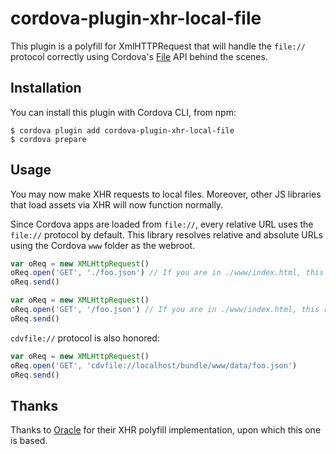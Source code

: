 # cordova-plugin-xhr-local-file

This plugin is a polyfill for XmlHTTPRequest that will handle the `file://` protocol correctly using Cordova's [File](https://cordova.apache.org/docs/en/latest/reference/cordova-plugin-file/index.html) API behind the scenes.

## Installation

You can install this plugin with Cordova CLI, from npm:

```
$ cordova plugin add cordova-plugin-xhr-local-file
$ cordova prepare
```

## Usage

You may now make XHR requests to local files. Moreover, other JS libraries that load assets via XHR will now function normally.

Since Cordova apps are loaded from `file://`, every relative URL uses the `file://` protocol by default. This library resolves relative and absolute URLs using the Cordova `www` folder as the webroot.

```javascript
var oReq = new XMLHttpRequest()
oReq.open('GET', './foo.json') // If you are in ./www/index.html, this resolves to ./www/foo.json
oReq.send()
```

```javascript
var oReq = new XMLHttpRequest()
oReq.open('GET', '/foo.json') // If you are in ./www/index.html, this ralso esolves to ./www/foo.json
oReq.send()
```

`cdvfile://` protocol is also honored:

```javascript
var oReq = new XMLHttpRequest()
oReq.open('GET', 'cdvfile://localhost/bundle/www/data/foo.json')
oReq.send()
```

## Thanks

Thanks to [Oracle](https://github.com/oracle/cordova-plugin-wkwebview-file-xhr) for their XHR polyfill implementation, upon which this one is based.
